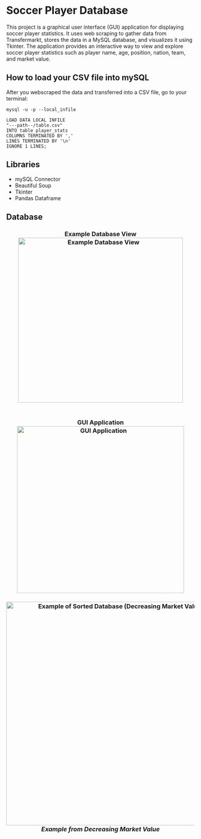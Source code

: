 # Soccer Player Database

This project is a graphical user interface (GUI) application for displaying soccer player statistics. It uses web scraping to gather data from Transfermarkt, stores the data in a MySQL database, and visualizes it using Tkinter. The application provides an interactive way to view and explore soccer player statistics such as player name, age, position, nation, team, and market value.

## How to load your CSV file into mySQL
After you webscraped the data and transferred into a CSV file, go to your terminal:
```
mysql -u -p --local_infile

LOAD DATA LOCAL INFILE 
"---path--/table.csv"
INTO table player_stats
COLUMNS TERMINATED BY ','
LINES TERMINATED BY '\n'
IGNORE 1 LINES;
```
## Libraries
 - mySQL Connector
 - Beautiful Soup
 - Tkinter
 - Pandas Dataframe

## Database


<h3 align="center", text-style="bold">
<b>Example Database View</b><br/>
<img width="440" alt="Example Database View" src="https://github.com/Chen6528/Soccer-SQL-Database/assets/71508397/0379d45e-e370-409c-9319-02f336d3645c">
</h3>
<h3 align="center">
<br/><b>GUI Application</b><br/>
<img width="446" alt="GUI Application" src="https://github.com/Chen6528/Soccer-SQL-Database/assets/71508397/0d581cbc-6f2c-4009-8182-fe118a81d9ac">
</h3>
<h3 align="center">
<img width="597" alt="Example of Sorted Database (Decreasing Market Value)" src="https://github.com/Chen6528/Soccer-SQL-Database/assets/71508397/f47dc81c-65fd-4a61-8d17-edf8c43264c7">
<br/><i>Example from Decreasing Market Value</i>
</h3>
